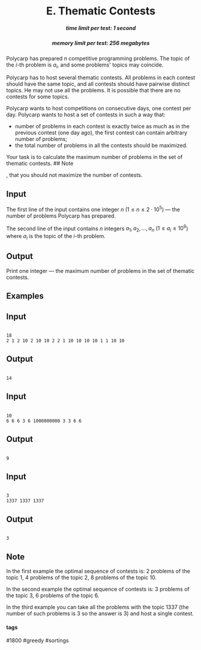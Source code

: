 <h1 style='text-align: center;'> E. Thematic Contests</h1>

<h5 style='text-align: center;'>time limit per test: 1 second</h5>
<h5 style='text-align: center;'>memory limit per test: 256 megabytes</h5>

Polycarp has prepared $n$ competitive programming problems. The topic of the $i$-th problem is $a_i$, and some problems' topics may coincide.

Polycarp has to host several thematic contests. All problems in each contest should have the same topic, and all contests should have pairwise distinct topics. He may not use all the problems. It is possible that there are no contests for some topics.

Polycarp wants to host competitions on consecutive days, one contest per day. Polycarp wants to host a set of contests in such a way that:

* number of problems in each contest is exactly twice as much as in the previous contest (one day ago), the first contest can contain arbitrary number of problems;
* the total number of problems in all the contests should be maximized.

Your task is to calculate the maximum number of problems in the set of thematic contests. ## Note

, that you should not maximize the number of contests.

## Input

The first line of the input contains one integer $n$ ($1 \le n \le 2 \cdot 10^5$) — the number of problems Polycarp has prepared.

The second line of the input contains $n$ integers $a_1, a_2, \dots, a_n$ ($1 \le a_i \le 10^9$) where $a_i$ is the topic of the $i$-th problem.

## Output

Print one integer — the maximum number of problems in the set of thematic contests.

## Examples

## Input


```

18
2 1 2 10 2 10 10 2 2 1 10 10 10 10 1 1 10 10

```
## Output


```

14

```
## Input


```

10
6 6 6 3 6 1000000000 3 3 6 6

```
## Output


```

9

```
## Input


```

3
1337 1337 1337

```
## Output


```

3

```
## Note

In the first example the optimal sequence of contests is: $2$ problems of the topic $1$, $4$ problems of the topic $2$, $8$ problems of the topic $10$.

In the second example the optimal sequence of contests is: $3$ problems of the topic $3$, $6$ problems of the topic $6$.

In the third example you can take all the problems with the topic $1337$ (the number of such problems is $3$ so the answer is $3$) and host a single contest.



#### tags 

#1800 #greedy #sortings 